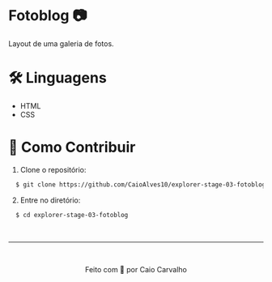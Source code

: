 # Fotoblog 📷
Layout de uma galeria de fotos.

# 🛠 Linguagens
 - HTML
 - CSS

 # 🤝 Como Contribuir

1. Clone o repositório:
```bash
  $ git clone https://github.com/CaioAlves10/explorer-stage-03-fotoblog.git
```

2. Entre no diretório:
```bash
  $ cd explorer-stage-03-fotoblog
```

<br />

---

<br />

<p align="center">
  Feito com 💙 por Caio Carvalho
</p>